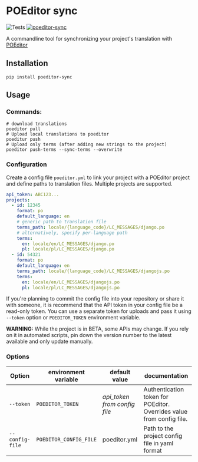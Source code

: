 # POEditor sync
![Tests](https://github.com/mick88/poeditor-sync/actions/workflows/python-test.yml/badge.svg?branch=master)
[![poeditor-sync](https://badge.fury.io/py/poeditor-sync.svg)](https://badge.fury.io/py/poeditor-sync)

A commandline tool for synchronizing your project's translation with [POEditor](https://poeditor.com/)

## Installation
```shell
pip install poeditor-sync
```

## Usage
### Commands:
```shell
# download translations
poeditor pull
# Upload local translations to poeditor
poeditur push
# Upload only terms (after adding new strings to the project)
poeditor push-terms --sync-terms --overwrite
```

### Configuration
Create a config file `poeditor.yml` to link your project with a POEditor project and define paths to translation files. Multiple projects are supported.
```yml
api_token: ABC123...
projects:
  - id: 12345
    format: po
    default_language: en
    # generic path to translation file
    terms_path: locale/{language_code}/LC_MESSAGES/django.po
    # alternatively, specify per-language path
    terms:
      en: locale/en/LC_MESSAGES/django.po
      pl: locale/pl/LC_MESSAGES/django.po
  - id: 54321
    format: po
    default_language: en
    terms_path: locale/{language_code}/LC_MESSAGES/djangojs.po
    terms:
      en: locale/en/LC_MESSAGES/djangojs.po
      pl: locale/pl/LC_MESSAGES/djangojs.po

```
If you're planning to commit the config file into your repository or share it with someone, it is recommend that the API token in your config file be a read-only token. 
You can use a separate token for uploads and pass it using `--token` option or `POEDITOR_TOKEN` environment variable.

**WARNING:** While the project is in BETA, some APIs may change. If you rely on it in automated scripts, pin down the version number to the latest available and only update manually. 

### Options

| Option          | environment variable   | default value                 | documentation |
|-----------------|------------------------|-------------------------------|---------------|
| `--token`       | `POEDITOR_TOKEN`       | _api_token from config file_  | Authentication token for POEditor. Overrides value from config file.
| `--config-file` | `POEDITOR_CONFIG_FILE` | poeditor.yml                  | Path to the project config file in yaml format
